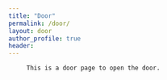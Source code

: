 ```yaml
---
title: "Door"
permalink: /door/
layout: door
author_profile: true
header:
---
```


         This is a door page to open the door. 